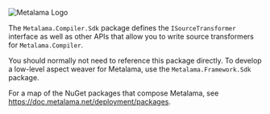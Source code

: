 ![Metalama Logo](https://raw.githubusercontent.com/postsharp/Metalama/master/images/metalama-by-postsharp.svg)

The `Metalama.Compiler.Sdk` package defines the `ISourceTransformer` interface as well as other APIs that allow you to write source transformers for `Metalama.Compiler`.

You should normally not need to reference this package directly. To develop a low-level aspect weaver for Metalama, use the `Metalama.Framework.Sdk` package.

For a map of the NuGet packages that compose Metalama, see https://doc.metalama.net/deployment/packages.